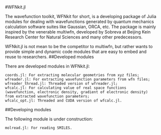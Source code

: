 #WFNkit.jl

The wavefunction toolkit, WFNkit for short, is a developing package of Julia modules for dealing with wavefunctions generated by quantum mechanics calculation software suites like Gaussian, ORCA, etc. The package is mainly inspired by the venerable multiwfn, developed by Sobreva at Beijing Kein Research Center for Natural Sciences and many other predecessors.

WFNkit.jl is not mean to be the competitor to multiwfn, but rather wants to provide simple and dynamic code modules that are easy to embed and reuse to researchers.
##Developed modules

There are developed modules in WFNkit.jl:

    coords.jl: For extracting molecular geometries from xyz files;
    wfreader.jl: For extracting wavefunction parameters from wfn files;
    wfreader_thread.jl: Threaded version of wfreader.jl;
    wfcalc.jl: For calculating value of real space functions (wavefunction, electronic density, gradient of electronic density) from extracted wavefunction parameters;
    wfcalc_opt.jl: Threaded and CUDA version of wfcalc.jl.

##Developing modules

The following module is under construction:

    molread.jl: For reading SMILES.

